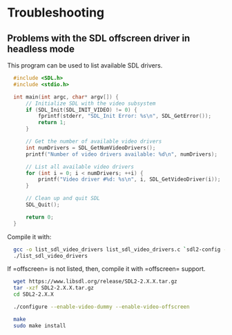 # Troubleshooting

## Problems with the SDL offscreen driver in headless mode

This program can be used to list available SDL drivers.

```c
  #include <SDL.h>
  #include <stdio.h>

  int main(int argc, char* argv[]) {
      // Initialize SDL with the video subsystem
      if (SDL_Init(SDL_INIT_VIDEO) != 0) {
          fprintf(stderr, "SDL_Init Error: %s\n", SDL_GetError());
          return 1;
      }

      // Get the number of available video drivers
      int numDrivers = SDL_GetNumVideoDrivers();
      printf("Number of video drivers available: %d\n", numDrivers);

      // List all available video drivers
      for (int i = 0; i < numDrivers; ++i) {
          printf("Video driver #%d: %s\n", i, SDL_GetVideoDriver(i));
      }

      // Clean up and quit SDL
      SDL_Quit();

      return 0;
  }
```

Compile it with:

```bash
  gcc -o list_sdl_video_drivers list_sdl_video_drivers.c `sdl2-config --cflags --libs`
  ./list_sdl_video_drivers
```

If =offscreen= is not listed, then, compile it with =offscreen=
support.

```bash
  wget https://www.libsdl.org/release/SDL2-2.X.X.tar.gz
  tar -xzf SDL2-2.X.X.tar.gz
  cd SDL2-2.X.X

  ./configure --enable-video-dummy --enable-video-offscreen

  make
  sudo make install
```
